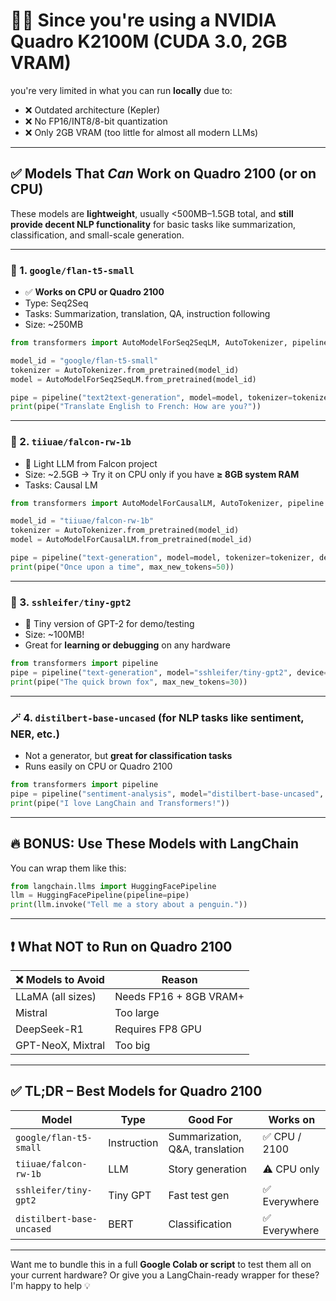 # 👨‍💻 Since you're using a **NVIDIA Quadro K2100M** (CUDA 3.0, 2GB VRAM)

you're very limited in what you can run **locally** due to:

- ❌ Outdated architecture (Kepler)
- ❌ No FP16/INT8/8-bit quantization
- ❌ Only 2GB VRAM (too little for almost all modern LLMs)

---

## ✅ Models That _Can_ Work on Quadro 2100 (or on CPU)

These models are **lightweight**, usually <500MB–1.5GB total, and **still provide decent NLP functionality** for basic tasks like summarization, classification, and small-scale generation.

---

### 🥇 1. **`google/flan-t5-small`**

- ✅ **Works on CPU or Quadro 2100**
- Type: Seq2Seq
- Tasks: Summarization, translation, QA, instruction following
- Size: ~250MB

```python
from transformers import AutoModelForSeq2SeqLM, AutoTokenizer, pipeline

model_id = "google/flan-t5-small"
tokenizer = AutoTokenizer.from_pretrained(model_id)
model = AutoModelForSeq2SeqLM.from_pretrained(model_id)

pipe = pipeline("text2text-generation", model=model, tokenizer=tokenizer, device=-1)  # CPU
print(pipe("Translate English to French: How are you?"))
```

---

### 🥈 2. **`tiiuae/falcon-rw-1b`**

- 🧠 Light LLM from Falcon project
- Size: ~2.5GB → Try it on CPU only if you have **≥ 8GB system RAM**
- Tasks: Causal LM

```python
from transformers import AutoModelForCausalLM, AutoTokenizer, pipeline

model_id = "tiiuae/falcon-rw-1b"
tokenizer = AutoTokenizer.from_pretrained(model_id)
model = AutoModelForCausalLM.from_pretrained(model_id)

pipe = pipeline("text-generation", model=model, tokenizer=tokenizer, device=-1)
print(pipe("Once upon a time", max_new_tokens=50))
```

---

### 🥉 3. **`sshleifer/tiny-gpt2`**

- 🔬 Tiny version of GPT-2 for demo/testing
- Size: ~100MB!
- Great for **learning or debugging** on any hardware

```python
from transformers import pipeline
pipe = pipeline("text-generation", model="sshleifer/tiny-gpt2", device=-1)
print(pipe("The quick brown fox", max_new_tokens=30))
```

---

### 🪄 4. **`distilbert-base-uncased`** (for NLP tasks like sentiment, NER, etc.)

- Not a generator, but **great for classification tasks**
- Runs easily on CPU or Quadro 2100

```python
from transformers import pipeline
pipe = pipeline("sentiment-analysis", model="distilbert-base-uncased", device=-1)
print(pipe("I love LangChain and Transformers!"))
```

---

## 🔥 BONUS: Use These Models with LangChain

You can wrap them like this:

```python
from langchain.llms import HuggingFacePipeline
llm = HuggingFacePipeline(pipeline=pipe)
print(llm.invoke("Tell me a story about a penguin."))
```

---

## ❗ What NOT to Run on Quadro 2100

| ❌ Models to Avoid | Reason                 |
| ------------------ | ---------------------- |
| LLaMA (all sizes)  | Needs FP16 + 8GB VRAM+ |
| Mistral            | Too large              |
| DeepSeek-R1        | Requires FP8 GPU       |
| GPT-NeoX, Mixtral  | Too big                |

---

## ✅ TL;DR – Best Models for Quadro 2100

| Model                     | Type        | Good For                        | Works on      |
| ------------------------- | ----------- | ------------------------------- | ------------- |
| `google/flan-t5-small`    | Instruction | Summarization, Q&A, translation | ✅ CPU / 2100 |
| `tiiuae/falcon-rw-1b`     | LLM         | Story generation                | ⚠️ CPU only   |
| `sshleifer/tiny-gpt2`     | Tiny GPT    | Fast test gen                   | ✅ Everywhere |
| `distilbert-base-uncased` | BERT        | Classification                  | ✅ Everywhere |

---

Want me to bundle this in a full **Google Colab or script** to test them all on your current hardware? Or give you a LangChain-ready wrapper for these? I'm happy to help 💡
